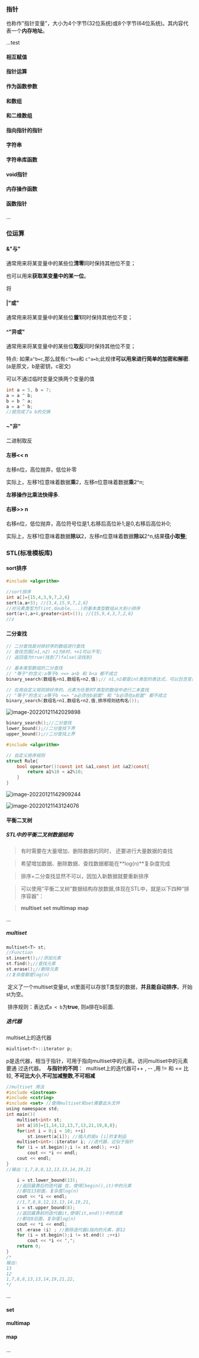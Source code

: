 ### 指针

也称作"指针变量"，大小为4个字节(32位系统)或8个字节(64位系统)。其内容代表一个**内存地址**。

...test

#### 相互赋值

#### 指针运算

#### 作为函数参数

#### 和数组

#### 和二维数组

#### 指向指针的指针

#### 字符串

#### 字符串库函数

#### void指针

#### 内存操作函数

#### 函数指针

...

### 位运算

#### &"与"

通常用来将某变量中的某些位**清零**同时保持其他位不变；

也可以用来**获取某变量中的某一位**。

将

#### |"或"

通常用来将某变量中的某些位**置1**同时保持其他位不变；

#### ^"异或"

通常用来将某变量中的某些位**取反**同时保持其他位不变；

特点: 如果`a^b=c`,那么就有`c^b=a`和 `c^a=b`;此规律**可以用来进行简单的加密和解密**.(a是原文，b是密钥，c密文)

可以不通过临时变量交换两个变量的值

```c
int a = 5, b = 7;
a = a ^ b;
b = b ^ a;
a = a ^ b;
//就完成了a b的交换
```

#### ~"非"

二进制取反

#### 左移<< n

左移n位，高位抛弃，低位补零

实际上，左移1位意味着数据**乘**2，左移n位意味着数据**乘**2^n;

**左移操作比乘法快得多**.

#### 右移>> n

右移n位，低位抛弃，高位符号位是1,右移后高位补1;是0,右移后高位补0;

实际上，左移1位意味着数据**除以**2，左移n位意味着数据**除以**2^n,结果**往小取整**;

### STL(标准模板库)

#### sort排序

```c++
#include <algorithm>

//sort排序
int a[]={15,4,3,9,7,2,6}
sort(a,a+3); //{3,4,15,9,7,2,6}
//对元素类型为T(int,double,...)的基本类型数组从大到小排序
sort(a+1,a+4,greater<int>()); //{15,9,4,3,7,2,6}
//z

```

#### 二分查找

```c
// 二分查找是对排好序的数组进行查找
// 查找范围[n1,n2) n1为0时，+n1可以不写;
// 返回值为true(找到了)false(没找到)

// 基本类型数组的二分查找
// "等于"的含义:a等于b <=> a<b 和 b<a 都不成立
binary_search(数组名+n1,数组名+n2,值);// n1,n2都是int类型的表达式，可以包含变量。

// 在用自定义规则排好序的、元素为任意的T类型的数组中进行二本查找
// "等于"的含义:a等于b <=> "a必须在b前面" 和 "b必须在a前面" 都不成立
binary_search(数组名+n1,数组名+n2,值,排序规则结构名());

```

![image-20220121142029898](C:\Users\Q\AppData\Roaming\Typora\typora-user-images\image-20220121142029898.png)

```c
binary_search();//二分查找
lower_bound();//二分查找下界
upper_bound();//二分查找上界

#include <algorithm>

// 自定义排序规则
struct Rule{
    bool opeartor()(const int &a1,const int &a2)const{
        return a1%10 < a2%10;
    }
}
```

![image-20220121142909244](C:\Users\Q\AppData\Roaming\Typora\typora-user-images\image-20220121142909244.png)

![image-20220121143124076](C:\Users\Q\AppData\Roaming\Typora\typora-user-images\image-20220121143124076.png)

#### 平衡二叉树

##### **STL中的平衡二叉树数据结构** 

> 有时需要在大量增加、删除数据的同时， 还要进行大量数据的查找

> 希望增加数据、删除数据、查找数据都能在**log(n)**复杂度完成

> 排序+二分查找显然不可以，因加入新数据就要重新排序 

>可以使用“平衡二叉树”数据结构存放数据,体现在STL中，就是以下四种“排序容器”： 

>**multiset**    **set**    **multimap**    **map**

...

##### multiset

```c
multiset<T> st; 
//Function
st.insert();//添加元素
st.find();//查找元素
st.erase();//删除元素
//复杂度都是log(n)
```

​	定义了一个multiset变量st, st里面可以存放T类型的数据，**并且能自动排序**。开始st为空。

​	排序规则：表达式`a < b`为**true**, 则a排在b前面. 

##### 迭代器

multiset上的迭代器

```c
miultiset<T>::iterator p;
```

​	p是迭代器，相当于指针，可用于指向multiset中的元素。访问multiset中的元素要通 
过迭代器。
​	**与指针的不同**：
​	multiset上的迭代器可++ , -- ,用 != 和 == 比较, **不可比大小**,**不可加减整数**,**不可相减** 

```c
//multiset 用法
#include <iostream>
#include <cstring>
#include <set> //使用multiset和set需要此头文件
using namespace std;
int main()(
    multiset<int> st;
    int a[10]={1,14,12,13,7,13,21,19,8,8};
    for(int i = 0;i < 10; ++i)
    	st.insert(a[i]); //插入的是a [i]的复制品 
    multiset<int>::iterator i; //迭代器，近似于指针 
    for (i = st.begin();i != st.end(); ++i)
    	cout << *i << endl;
    cout << endl;
}
//输出：1,7,8,8,12,13,13,14,19,21
```



```c
	i = st.lower_bound(13);
	//返回最靠后的迭代器 在，使得[begin(),it)中的元素
	//都在13前面，复杂度log(n)
	cout << *i << endl;
	//1,7,8,8,12,13,13,14,19,21,
	i = st.upper_bound(8);
	//返回最靠前的迭代器it,使得[it,end())中的元素
	//都在8后面，复杂度log(n)
	cout << *i << endl;
	st .erase (i) ; //删除迭代器i指向的元素，即12
	for (i = st.begin();i != st.end() ;++i)
		cout << *i << ",";
	return 0;
}
/*
输出:
13
12
1,7,8,8,13,13,14,19,21,22,
*/
```

...

#### set

#### multimap

#### map

...
